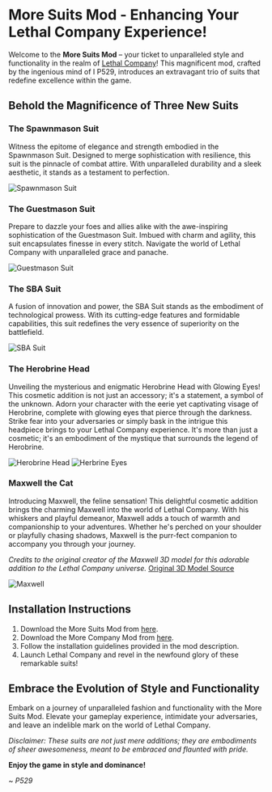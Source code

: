 # More Suits Mod - Enhancing Your Lethal Company Experience!

Welcome to the **More Suits Mod** – your ticket to unparalleled style and functionality in the realm of [Lethal Company](https://thunderstore.io/c/lethal-company/p/x753/More_Suits/)! This magnificent mod, crafted by the ingenious mind of I P529, introduces an extravagant trio of suits that redefine excellence within the game.

## **Behold the Magnificence of Three New Suits**

### The Spawnmason Suit
Witness the epitome of elegance and strength embodied in the Spawnmason Suit. Designed to merge sophistication with resilience, this suit is the pinnacle of combat attire. With unparalleled durability and a sleek aesthetic, it stands as a testament to perfection.

![Spawnmason Suit](https://i.imgur.com/VDSAGrS.png)

### The Guestmason Suit
Prepare to dazzle your foes and allies alike with the awe-inspiring sophistication of the Guestmason Suit. Imbued with charm and agility, this suit encapsulates finesse in every stitch. Navigate the world of Lethal Company with unparalleled grace and panache.

![Guestmason Suit](https://i.imgur.com/SEEcjiO.jpg)

### The SBA Suit
A fusion of innovation and power, the SBA Suit stands as the embodiment of technological prowess. With its cutting-edge features and formidable capabilities, this suit redefines the very essence of superiority on the battlefield.

![SBA Suit](https://i.imgur.com/lB6xH2P.png)


### The Herobrine Head
Unveiling the mysterious and enigmatic Herobrine Head with Glowing Eyes! This cosmetic addition is not just an accessory; it's a statement, a symbol of the unknown. Adorn your character with the eerie yet captivating visage of Herobrine, complete with glowing eyes that pierce through the darkness. Strike fear into your adversaries or simply bask in the intrigue this headpiece brings to your Lethal Company experience. It's more than just a cosmetic; it's an embodiment of the mystique that surrounds the legend of Herobrine.

![Herobrine Head](https://i.imgur.com/Sh917FO.png)
![Herbrine Eyes](https://i.imgur.com/b28M9fc.png)


### Maxwell the Cat
Introducing Maxwell, the feline sensation! This delightful cosmetic addition brings the charming Maxwell into the world of Lethal Company. With his whiskers and playful demeanor, Maxwell adds a touch of warmth and companionship to your adventures. Whether he's perched on your shoulder or playfully chasing shadows, Maxwell is the purr-fect companion to accompany you through your journey.

*Credits to the original creator of the Maxwell 3D model for this adorable addition to the Lethal Company universe.* [Original 3D Model Source](https://sketchfab.com/3d-models/maxwell-the-cat-dingus-2ca7f3c1957847d6a145fc35de9046b0#download)


![Maxwell](https://i.imgur.com/BS8GvrI.png)


## **Installation Instructions**

1. Download the More Suits Mod from [here](https://thunderstore.io/c/lethal-company/p/x753/More_Suits/).
2. Download the More Company Mod from [here](https://thunderstore.io/c/lethal-company/p/notnotnotswipez/MoreCompany/).
3. Follow the installation guidelines provided in the mod description.
4. Launch Lethal Company and revel in the newfound glory of these remarkable suits!

## **Embrace the Evolution of Style and Functionality**

Embark on a journey of unparalleled fashion and functionality with the More Suits Mod. Elevate your gameplay experience, intimidate your adversaries, and leave an indelible mark on the world of Lethal Company.

*Disclaimer: These suits are not just mere additions; they are embodiments of sheer awesomeness, meant to be embraced and flaunted with pride.*

**Enjoy the game in style and dominance!**

*~ P529*
